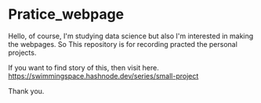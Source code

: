 # Pratice_webpage
Hello, of course, I'm studying data science but also I'm interested in making the webpages.
So This repository is for recording practed the personal projects.

If you want to find story of this, then visit here.
https://swimmingspace.hashnode.dev/series/small-project


Thank you.